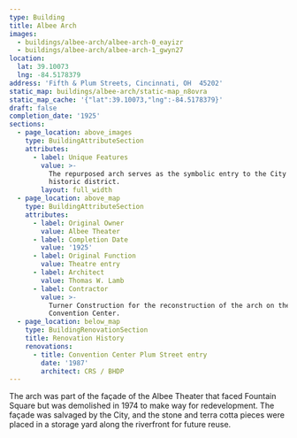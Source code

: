```yaml
---
type: Building
title: Albee Arch
images:
  - buildings/albee-arch/albee-arch-0_eayizr
  - buildings/albee-arch/albee-arch-1_gwyn27
location:
  lat: 39.10073
  lng: -84.5178379
address: 'Fifth & Plum Streets, Cincinnati, OH  45202'
static_map: buildings/albee-arch/static-map_n8ovra
static_map_cache: '{"lat":39.10073,"lng":-84.5178379}'
draft: false
completion_date: '1925'
sections:
  - page_location: above_images
    type: BuildingAttributeSection
    attributes:
      - label: Unique Features
        value: >-
          The repurposed arch serves as the symbolic entry to the City's
          historic district.
        layout: full_width
  - page_location: above_map
    type: BuildingAttributeSection
    attributes:
      - label: Original Owner
        value: Albee Theater
      - label: Completion Date
        value: '1925'
      - label: Original Function
        value: Theatre entry
      - label: Architect
        value: Thomas W. Lamb
      - label: Contractor
        value: >-
          Turner Construction for the reconstruction of the arch on the
          Convention Center.
  - page_location: below_map
    type: BuildingRenovationSection
    title: Renovation History
    renovations:
      - title: Convention Center Plum Street entry
        date: '1987'
        architect: CRS / BHDP
---
```


The arch was part of the façade of the Albee Theater that faced Fountain Square but was demolished in 1974 to make way for redevelopment. The façade was salvaged by the City, and the stone and terra cotta pieces were placed in a storage yard along the riverfront for future reuse.
